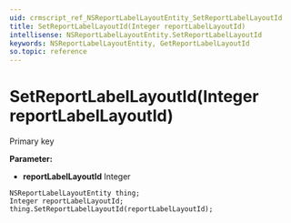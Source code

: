 ```yaml
---
uid: crmscript_ref_NSReportLabelLayoutEntity_SetReportLabelLayoutId
title: SetReportLabelLayoutId(Integer reportLabelLayoutId)
intellisense: NSReportLabelLayoutEntity.SetReportLabelLayoutId
keywords: NSReportLabelLayoutEntity, GetReportLabelLayoutId
so.topic: reference
---
```


# SetReportLabelLayoutId(Integer reportLabelLayoutId)

Primary key

**Parameter:** 
 - **reportLabelLayoutId** Integer

```crmscript
NSReportLabelLayoutEntity thing;
Integer reportLabelLayoutId;
thing.SetReportLabelLayoutId(reportLabelLayoutId);
```

